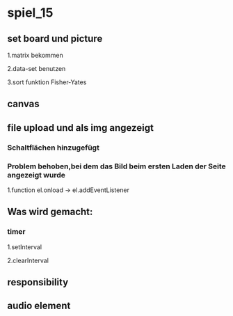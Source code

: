 # spiel_15

## set board und picture 

1.matrix bekommen

2.data-set benutzen

3.sort funktion Fisher-Yates

## canvas 

## file upload und als img angezeigt



### Schaltflächen hinzugefügt

### Problem behoben,bei dem das Bild beim ersten Laden der Seite angezeigt wurde

1.function el.onload -> el.addEventListener

## Was wird gemacht:

### timer

1.setInterval

2.clearInterval

## responsibility

## audio element 
